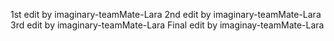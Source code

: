 1st edit by imaginary-teamMate-Lara
2nd edit by imaginary-teamMate-Lara
3rd edit by imaginary-teamMate-Lara
Final edit by imaginay-teamMate-Lara
